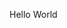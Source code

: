 Hello World
  

<!---
kouroshftf/kouroshftf is a ✨ special ✨ repository because its `README.md` (this file) appears on your GitHub profile.
You can click the Preview link to take a look at your changes.
--->
